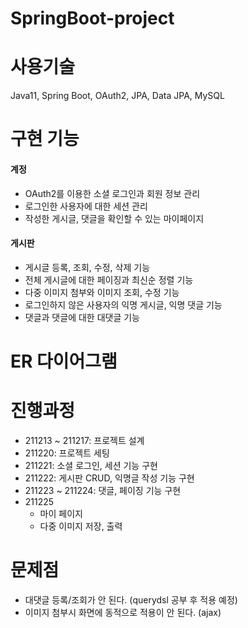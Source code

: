 # SpringBoot-project

# 사용기술
Java11, Spring Boot, OAuth2, JPA, Data JPA, MySQL

# 구현 기능
#### 계정
- OAuth2를 이용한 소셜 로그인과 회원 정보 관리
- 로그인한 사용자에 대한 세션 관리
- 작성한 게시글, 댓글을 확인할 수 있는 마이페이지

#### 게시판
- 게시글 등록, 조회, 수정, 삭제 기능
- 전체 게시글에 대한 페이징과 최신순 정렬 기능
- 다중 이미지 첨부와 이미지 조회, 수정 기능
- 로그인하지 않은 사용자의 익명 게시글, 익명 댓글 기능
- 댓글과 댓글에 대한 대댓글 기능

# ER 다이어그램

# 진행과정
- 211213 ~ 211217: 프로젝트 설계
- 211220: 프로젝트 세팅
- 211221: 소셜 로그인, 세션 기능 구현
- 211222: 게시판 CRUD, 익명글 작성 기능 구현
- 211223 ~ 211224: 댓글, 페이징 기능 구현
- 211225
  - 마이 페이지
  - 다중 이미지 저장, 출력

# 문제점
- 대댓글 등록/조회가 안 된다. (querydsl 공부 후 적용 예정)
- 이미지 첨부시 화면에 동적으로 적용이 안 된다. (ajax)
